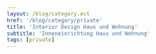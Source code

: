```yaml
---
layout: /blog/category.ect
href: '/blog/category/private'
title: 'Interior Design Haus und Wohnung'
subtitle: 'Inneneinrichtung Haus und Wohnung'
tags: [private]
---
```

